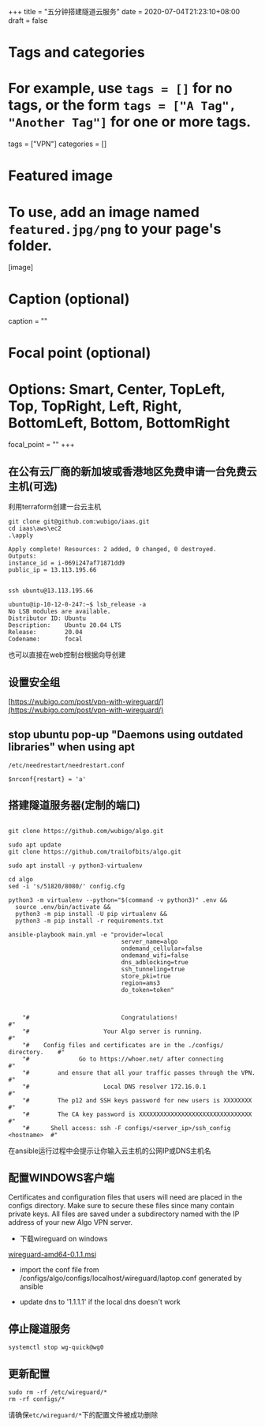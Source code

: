 +++
title = "五分钟搭建隧道云服务"
date = 2020-07-04T21:23:10+08:00
draft = false

# Tags and categories
# For example, use `tags = []` for no tags, or the form `tags = ["A Tag", "Another Tag"]` for one or more tags.
tags = ["VPN"]
categories = []

# Featured image
# To use, add an image named `featured.jpg/png` to your page's folder. 
[image]
  # Caption (optional)
  caption = ""

  # Focal point (optional)
  # Options: Smart, Center, TopLeft, Top, TopRight, Left, Right, BottomLeft, Bottom, BottomRight
  focal_point = ""
+++

## 在公有云厂商的新加坡或香港地区免费申请一台免费云主机(可选)

利用terraform创建一台云主机

```
git clone git@github.com:wubigo/iaas.git
cd iaas\aws\ec2
.\apply

Apply complete! Resources: 2 added, 0 changed, 0 destroyed.
Outputs:
instance_id = i-069i247af71871dd9
public_ip = 13.113.195.66


ssh ubuntu@13.113.195.66

ubuntu@ip-10-12-0-247:~$ lsb_release -a
No LSB modules are available.
Distributor ID: Ubuntu
Description:    Ubuntu 20.04 LTS
Release:        20.04
Codename:       focal

```

也可以直接在web控制台根据向导创建


## 设置安全组

[https://wubigo.com/post/vpn-with-wireguard/](https://wubigo.com/post/vpn-with-wireguard/)



## stop ubuntu pop-up "Daemons using outdated libraries" when using apt


`/etc/needrestart/needrestart.conf`

```
$nrconf{restart} = 'a'
```

## 搭建隧道服务器(定制的端口)

```

git clone https://github.com/wubigo/algo.git 

sudo apt update
git clone https://github.com/trailofbits/algo.git 

sudo apt install -y python3-virtualenv

cd algo
sed -i 's/51820/8080/' config.cfg

python3 -m virtualenv --python="$(command -v python3)" .env &&
  source .env/bin/activate &&
  python3 -m pip install -U pip virtualenv &&
  python3 -m pip install -r requirements.txt

ansible-playbook main.yml -e "provider=local
                                server_name=algo
                                ondemand_cellular=false
                                ondemand_wifi=false
                                dns_adblocking=true
                                ssh_tunneling=true
                                store_pki=true
                                region=ams3
                                do_token=token"



    "#                          Congratulations!                            #"
    "#                     Your Algo server is running.                     #"
    "#    Config files and certificates are in the ./configs/ directory.    #"
    "#              Go to https://whoer.net/ after connecting               #"
    "#        and ensure that all your traffic passes through the VPN.      #"
    "#                     Local DNS resolver 172.16.0.1                    #"
    "#        The p12 and SSH keys password for new users is XXXXXXXX       #"
    "#        The CA key password is XXXXXXXXXXXXXXXXXXXXXXXXXXXXXXXX       #"
    "#      Shell access: ssh -F configs/<server_ip>/ssh_config <hostname>  #"
```

在ansible运行过程中会提示让你输入云主机的公网IP或DNS主机名



## 配置WINDOWS客户端

Certificates and configuration files that users will need are placed in the configs directory. Make sure to secure these files since many contain private keys. All files are saved under a subdirectory named with the IP address of your new Algo VPN server.

- 下载wireguard on windows 

[wireguard-amd64-0.1.1.msi](https://f000.backblazeb2.com/file/wubigo/wireguard-amd64-0.1.1.msi)

- import the conf file from /configs/algo/configs/localhost/wireguard/laptop.conf generated by ansible

- update dns to '1.1.1.1'  if the local dns doesn't work


## 停止隧道服务

```
systemctl stop wg-quick@wg0
```


## 更新配置

```
sudo rm -rf /etc/wireguard/*
rm -rf configs/*
```

请确保`etc/wireguard/*`下的配置文件被成功删除